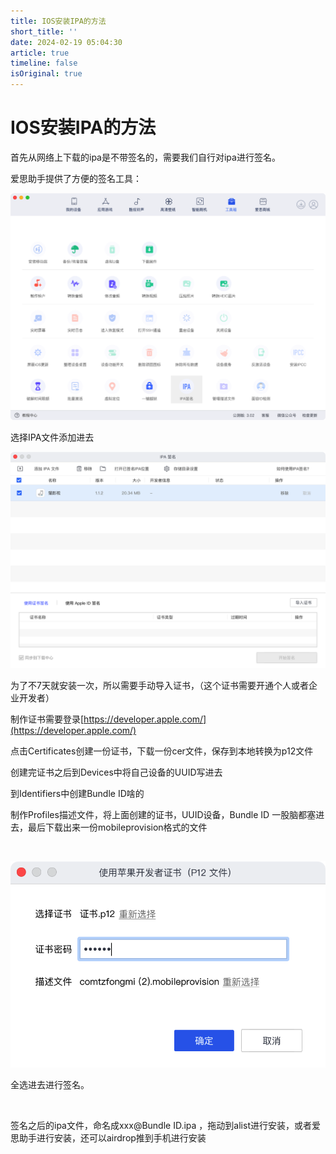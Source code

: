 ```yaml
---
title: IOS安装IPA的方法
short_title: ''
date: 2024-02-19 05:04:30
article: true
timeline: false
isOriginal: true
---
```



<!-- more -->


# IOS安装IPA的方法

首先从网络上下载的ipa是不带签名的，需要我们自行对ipa进行签名。

爱思助手提供了方便的签名工具：

​![image](https://raw.githubusercontent.com/zxcvbnmzsedr/zxcvbnmzsedr.github.io/vuepress/uPic/202402191513713.png)​​​

选择IPA文件添加进去

​![image](https://raw.githubusercontent.com/zxcvbnmzsedr/zxcvbnmzsedr.github.io/vuepress/uPic/202402191513602.png)​

为了不7天就安装一次，所以需要手动导入证书，（这个证书需要开通个人或者企业开发者）

制作证书需要登录[https://developer.apple.com/](https://developer.apple.com/)

点击Certificates创建一份证书，下载一份cer文件，保存到本地转换为p12文件

创建完证书之后到Devices中将自己设备的UUID写进去

到Identifiers中创建Bundle ID啥的

制作Profiles描述文件，将上面创建的证书，UUID设备，Bundle ID 一股脑都塞进去，最后下载出来一份mobileprovision格式的文件

‍

​![image](https://raw.githubusercontent.com/zxcvbnmzsedr/zxcvbnmzsedr.github.io/vuepress/uPic202402191508672.png)​

全选进去进行签名。

‍

签名之后的ipa文件，命名成xxx@Bundle ID.ipa ，拖动到alist进行安装，或者爱思助手进行安装，还可以airdrop推到手机进行安装
